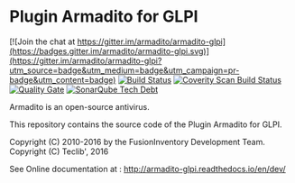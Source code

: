Plugin Armadito for GLPI
========================

[![Join the chat at https://gitter.im/armadito/armadito-glpi](https://badges.gitter.im/armadito/armadito-glpi.svg)](https://gitter.im/armadito/armadito-glpi?utm_source=badge&utm_medium=badge&utm_campaign=pr-badge&utm_content=badge)
[![Build Status](https://travis-ci.org/armadito/armadito-glpi.svg?branch=DEV)](https://travis-ci.org/armadito/armadito-glpi)
<a href="https://scan.coverity.com/projects/armadito-armadito-mod-clamav">
  <img alt="Coverity Scan Build Status"
       src="https://scan.coverity.com/projects/10495/badge.svg"/>
</a>
[![Quality Gate](http://sonarqube.com/api/badges/gate?key=armadito:glpi)](http://sonarqube.com/dashboard/index/armadito:glpi)
[![SonarQube Tech Debt](https://img.shields.io/sonar/http/sonarqube.com/armadito:glpi/tech_debt.svg)](https://sonarqube.com/component_measures/?id=armadito%3Aglpi)

Armadito is an open-source antivirus.

This repository contains the source code of the Plugin Armadito for GLPI.

Copyright (C) 2010-2016 by the FusionInventory Development Team.
Copyright (C) Teclib', 2016

See Online documentation at : <http://armadito-glpi.readthedocs.io/en/dev/>
